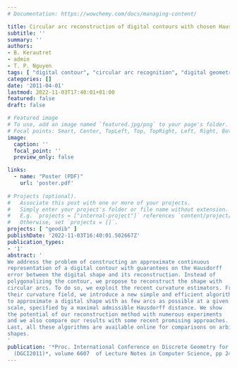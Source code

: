 ```yaml
---
# Documentation: https://wowchemy.com/docs/managing-content/

title: Circular arc reconstruction of digital contours with chosen Hausdorff error
subtitle: ''
summary: ''
authors:
- B. Kerautret
- admin
- T. P. Nguyen
tags: [ "digital contour", "circular arc recognition", "digital geometry", "tangent space"]
categories: []
date: '2011-04-01'
lastmod: 2022-11-03T17:40:01+01:00
featured: false
draft: false

# Featured image
# To use, add an image named `featured.jpg/png` to your page's folder.
# Focal points: Smart, Center, TopLeft, Top, TopRight, Left, Right, BottomLeft, Bottom, BottomRight.
image:
  caption: ''
  focal_point: ''
  preview_only: false

links:
  - name: "Poster (PDF)"
    url: 'poster.pdf'
  
# Projects (optional).
#   Associate this post with one or more of your projects.
#   Simply enter your project's folder or file name without extension.
#   E.g. `projects = ["internal-project"]` references `content/project/deep-learning/index.md`.
#   Otherwise, set `projects = []`.
projects: [ "geodib" ]
publishDate: '2022-11-03T16:40:01.502667Z'
publication_types:
- '1'
abstract: '
We address the problem of constructing an approximate continuous
representation of a digital contour with guarantees on the Hausdorff
error between the digital shape and its reconstruction. Instead of
polygonalizing the contour, we propose to reconstruct the shape with
circular arcs. To do so, we exploit the recent curvature estimators. From
their curvature field, we introduce a new simple and efficient algorithm
to approximate a digital shape with as few arcs as possible at a given
scale, specified by a maximal admissible Hausdorff distance. We show
the potential of our reconstruction method with numerous experiments
and we also compare our results with some recent promising approaches.
Last, all these algorithms are available online for comparisons on arbitrary
shapes.
'
publication: '*Proc. International Conference on Discrete Geometry for Computer Imagery
  (DGCI2011)*, volume 6607  of Lecture Notes in Computer Science, pp 247-259, 2011. Springer, Cham'
---
```

